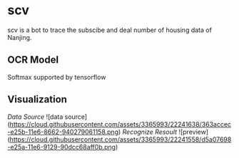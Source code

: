 # scv
scv is a bot to trace the subscibe and deal number of housing data of Nanjing.

## OCR Model
Softmax supported by tensorflow

## Visualization
*Data Source*
![data source] (https://cloud.githubusercontent.com/assets/3365993/22241638/363accec-e25b-11e6-8662-940279061158.png)
*Recognize Resoult*
![preview] (https://cloud.githubusercontent.com/assets/3365993/22241558/d5a07698-e25a-11e6-9129-90dcc68aff0b.png)
